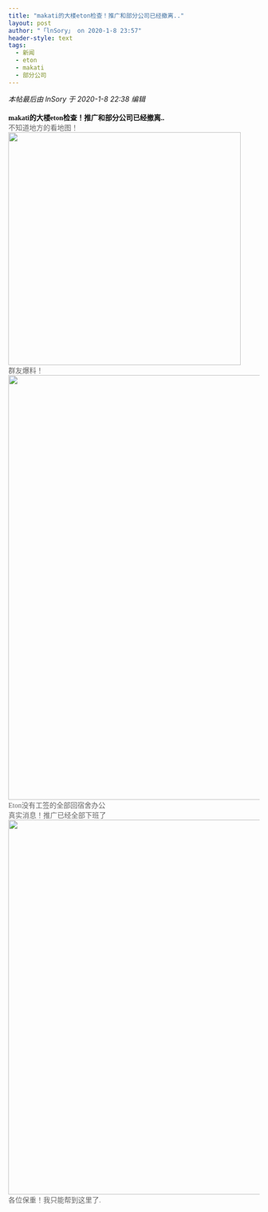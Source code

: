 ```yaml
---
title: "makati的大楼eton检查！推广和部分公司已经撤离.."
layout: post
author: "「lnSory」 on 2020-1-8 23:57"
header-style: text
tags:
  - 新闻
  - eton
  - makati
  - 部分公司
---
```


<head></head>
<body>
 <i class="pstatus"> 本帖最后由 lnSory 于 2020-1-8 22:38 编辑 </i>
 <br> 
 <br> 
 <font style="color:rgb(18, 18, 18)"><font face="微软雅黑"><strong>makati的大楼eton检查！推广和部分公司已经撤离..</strong></font></font>
 <font style="color:rgb(102, 102, 102)"><font face="微软雅黑"> 
   <div align="left">
     不知道地方的看地图！ 
   </div> 
   <div align="left"> 
    <ignore_js_op> 
     <img aid="1325820" src="https://bbs.boniu123.cc/data/attachment/forum/202001/08/223440sov7womrmo6vrkaa.png" zoomfile="data/attachment/forum/202001/08/223440sov7womrmo6vrkaa.png" file="data/attachment/forum/202001/08/223440sov7womrmo6vrkaa.png" width="466" inpost="1"> 
     <div class="tip tip_4 aimg_tip" id="aimg_1325820_menu" style="position: absolute; display: none" disautofocus="true"> 
      <div class="xs0"> 
       <p><strong>2020010822060000551235.png</strong> <em class="xg1">(405.59 KB, 下载次数: 0)</em></p> 
       <p> <a href="forum.php?mod=attachment&amp;aid=MTMyNTgyMHw1ZTczYjAwM3wxNTc4NTA1OTIyfDB8NTQ4NTM3&amp;nothumb=yes" target="_blank">下载附件</a> &nbsp;<a href="javascript:;" onclick="showWindow(this.id, this.getAttribute('url'), 'get', 0);" id="savephoto_1325820" url="home.php?mod=spacecp&amp;ac=album&amp;op=saveforumphoto&amp;aid=1325820&amp;handlekey=savephoto_1325820">保存到相册</a> </p> 
       <p class="xg1 y"><span title="2020-1-8 22:34">昨天&nbsp;22:34</span> 上传</p> 
      </div> 
      <div class="tip_horn"></div> 
     </div> 
    </ignore_js_op> 
   </div> 
   <div align="left">
     群友爆料！ 
   </div> 
   <div align="left"> 
    <ignore_js_op> 
     <img aid="1325821" src="https://bbs.boniu123.cc/data/attachment/forum/202001/08/223523dguikcushmlt6cx2.png" zoomfile="data/attachment/forum/202001/08/223523dguikcushmlt6cx2.png" file="data/attachment/forum/202001/08/223523dguikcushmlt6cx2.png" width="850" inpost="1"> 
     <div class="tip tip_4 aimg_tip" id="aimg_1325821_menu" style="position: absolute; display: none" disautofocus="true"> 
      <div class="xs0"> 
       <p><strong>2020010822080000232186.png</strong> <em class="xg1">(323.07 KB, 下载次数: 0)</em></p> 
       <p> <a href="forum.php?mod=attachment&amp;aid=MTMyNTgyMXw0NjdiNzdhNXwxNTc4NTA1OTIyfDB8NTQ4NTM3&amp;nothumb=yes" target="_blank">下载附件</a> &nbsp;<a href="javascript:;" onclick="showWindow(this.id, this.getAttribute('url'), 'get', 0);" id="savephoto_1325821" url="home.php?mod=spacecp&amp;ac=album&amp;op=saveforumphoto&amp;aid=1325821&amp;handlekey=savephoto_1325821">保存到相册</a> </p> 
       <p class="xg1 y"><span title="2020-1-8 22:35">昨天&nbsp;22:35</span> 上传</p> 
      </div> 
      <div class="tip_horn"></div> 
     </div> 
    </ignore_js_op> 
   </div></font></font>
 <font style="color:rgb(102, 102, 102)"><font face="微软雅黑"> 
   <div align="left">
     Eton没有工签的全部回宿舍办公 
   </div> 
   <div align="left">
     真实消息！推广已经全部下班了 
   </div> 
   <div align="left"> 
    <ignore_js_op> 
     <img aid="1325822" src="https://bbs.boniu123.cc/data/attachment/forum/202001/08/223528i1w13h94347e9jk9.png" zoomfile="data/attachment/forum/202001/08/223528i1w13h94347e9jk9.png" file="data/attachment/forum/202001/08/223528i1w13h94347e9jk9.png" width="750" inpost="1"> 
     <div class="tip tip_4 aimg_tip" id="aimg_1325822_menu" style="position: absolute; display: none" disautofocus="true"> 
      <div class="xs0"> 
       <p><strong>2020010822100000181117.png</strong> <em class="xg1">(663.21 KB, 下载次数: 0)</em></p> 
       <p> <a href="forum.php?mod=attachment&amp;aid=MTMyNTgyMnxhZjBiNzRmNXwxNTc4NTA1OTIyfDB8NTQ4NTM3&amp;nothumb=yes" target="_blank">下载附件</a> &nbsp;<a href="javascript:;" onclick="showWindow(this.id, this.getAttribute('url'), 'get', 0);" id="savephoto_1325822" url="home.php?mod=spacecp&amp;ac=album&amp;op=saveforumphoto&amp;aid=1325822&amp;handlekey=savephoto_1325822">保存到相册</a> </p> 
       <p class="xg1 y"><span title="2020-1-8 22:35">昨天&nbsp;22:35</span> 上传</p> 
      </div> 
      <div class="tip_horn"></div> 
     </div> 
    </ignore_js_op> 
   </div></font></font>
 <font style="color:rgb(102, 102, 102)"><font face="微软雅黑"> 
   <div align="left">
     各位保重！我只能帮到这里了. 
   </div></font></font>
 <br> 
 <br>
</body>


